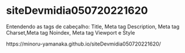 # siteDevmidia050720221620
Entendendo as tags de cabeçalho:  Title, Meta tag Description, Meta tag Charset,Meta tag Noindex, Meta tag Viewport e Style
<p>https://minoru-yamanaka.github.io/siteDevmidia050720221620/<p>
